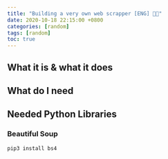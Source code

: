 ```yaml
---
title: "Building a very own web scrapper [ENG] 🧑‍💻"
date: 2020-10-18 22:15:00 +0800
categories: [random]
tags: [random]
toc: true
---
```


## What it is & what it does

## What do I need

## Needed Python Libraries
### Beautiful Soup
`pip3 install bs4`
